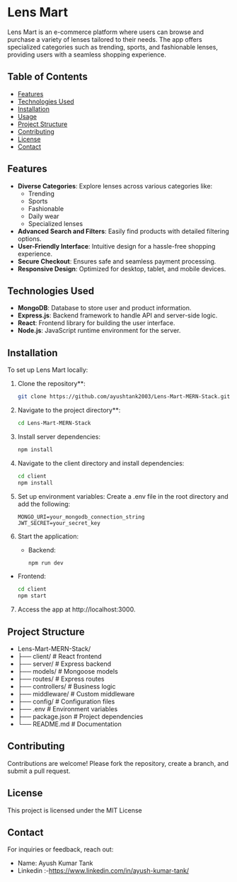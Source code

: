 # Lens Mart

Lens Mart is an e-commerce platform where users can browse and purchase a variety of lenses tailored to their needs. The app offers specialized categories such as trending, sports, and fashionable lenses, providing users with a seamless shopping experience.

## Table of Contents

- [Features](#features)
- [Technologies Used](#technologies-used)
- [Installation](#installation)
- [Usage](#usage)
- [Project Structure](#project-structure)
- [Contributing](#contributing)
- [License](#license)
- [Contact](#contact)

## Features

- **Diverse Categories**: Explore lenses across various categories like:
  - Trending
  - Sports
  - Fashionable
  - Daily wear
  - Specialized lenses
- **Advanced Search and Filters**: Easily find products with detailed filtering options.
- **User-Friendly Interface**: Intuitive design for a hassle-free shopping experience.
- **Secure Checkout**: Ensures safe and seamless payment processing.
- **Responsive Design**: Optimized for desktop, tablet, and mobile devices.

## Technologies Used

- **MongoDB**: Database to store user and product information.
- **Express.js**: Backend framework to handle API and server-side logic.
- **React**: Frontend library for building the user interface.
- **Node.js**: JavaScript runtime environment for the server.

## Installation

To set up Lens Mart locally:

1. Clone the repository**:

   ```bash
   git clone https://github.com/ayushtank2003/Lens-Mart-MERN-Stack.git


2. Navigate to the project directory**:

   ```bash
   cd Lens-Mart-MERN-Stack

3. Install server dependencies:
    ```bash
    npm install

4. Navigate to the client directory and install dependencies:
    ```bash
    cd client
    npm install

5. Set up environment variables: Create a .env file in the root directory and add the following:
    ```env
    MONGO_URI=your_mongodb_connection_string
    JWT_SECRET=your_secret_key

6. Start the application:
   - Backend:
      ```bash
      npm run dev
      
  - Frontend:
      ```bash
      cd client
      npm start

7. Access the app at http://localhost:3000.

## Project Structure
- Lens-Mart-MERN-Stack/
- ├── client/ # React frontend
- ├── server/ # Express backend
- ├── models/ # Mongoose models
- ├── routes/ # Express routes
- ├── controllers/ # Business logic
- ├── middleware/ # Custom middleware
- ├── config/ # Configuration files
- ├── .env # Environment variables
- ├── package.json # Project dependencies
- └── README.md # Documentation

## Contributing
Contributions are welcome! Please fork the repository, create a branch, and submit a pull request.

## License
This project is licensed under the MIT License

## Contact
For inquiries or feedback, reach out:
-  Name: Ayush Kumar Tank
-  Linkedin :-https://www.linkedin.com/in/ayush-kumar-tank/
